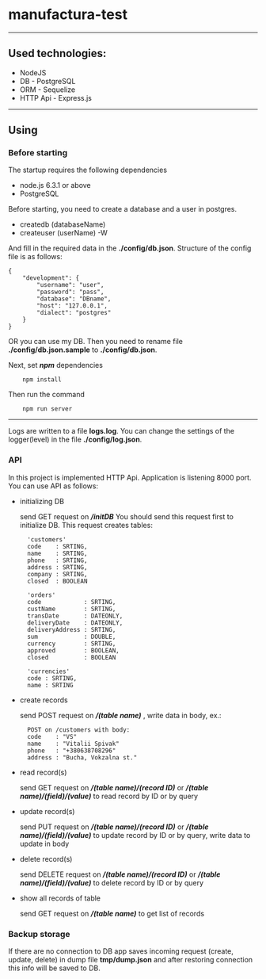 # manufactura-test
---
## Used technologies:
* NodeJS
* DB - PostgreSQL
* ORM - Sequelize
* HTTP Api - Express.js
---
## Using
### Before starting
The startup requires the following dependencies
* node.js 6.3.1 or above
* PostgreSQL

Before starting, you need to create a database and a user in postgres.
* createdb (databaseName)
* createuser (userName) -W

And fill in the required data in the **./config/db.json**. Structure of the config file is as follows:

    {
        "development": {
            "username": "user",
            "password": "pass",
            "database": "DBname",
            "host": "127.0.0.1",
            "dialect": "postgres"
        }
    }

OR you can use my DB. Then you need to rename file **./config/db.json.sample** to **./config/db.json**.

Next, set ***npm*** dependencies

        npm install

Then run the command

        npm run server

***
Logs are written to a file **logs.log**. You can change the settings of the logger(level) in the file **./config/log.json**.
### API
In this project is implemented HTTP Api. Application is listening 8000 port. You can use API as follows:
* initializing DB

    send GET request on ***/initDB***
You should send this request first to initialize DB.
This request creates tables:

        'customers'
        code    : SRTING,
        name    : SRTING,
        phone   : SRTING,
        address : SRTING,
        company : SRTING,
        closed  : BOOLEAN

        'orders'
        code            : SRTING,
        custName        : SRTING,
        transDate       : DATEONLY,
        deliveryDate    : DATEONLY,
        deliveryAddress : SRTING,
        sum             : DOUBLE,
        currency        : SRTING,
        approved        : BOOLEAN,
        closed          : BOOLEAN

        'currencies'
        code : SRTING,
        name : SRTING
* create records

    send POST request on ***/(table name)*** , write data in body, ex.:

        POST on /customers with body:
        code    : "VS"
        name    : "Vitalii Spivak"
        phone   : "+380638708296"
        address : "Bucha, Vokzalna st."

* read record(s)

    send GET request on ***/(table name)/(record ID)*** or ***/(table name)/(field)/(value)*** to read record by ID or by query
* update record(s)

    send PUT request on ***/(table name)/(record ID)*** or ***/(table name)/(field)/(value)*** to update record by ID or by query, write data to update in body
* delete record(s)

    send DELETE request on ***/(table name)/(record ID)*** or ***/(table name)/(field)/(value)*** to delete record by ID or by query
* show all records of table

    send GET request on ***/(table name)*** to get list of records
### Backup storage
If there are no connection to DB app saves incoming request (create, update, delete) in dump file **tmp/dump.json** and after restoring connection this info will be saved to DB.
